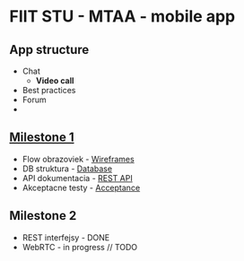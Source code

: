 ﻿# FIIT STU - MTAA - mobile app

## App structure
- Chat
    - **Video call**
- Best practices
- Forum
- 


## [Milestone 1](https://github.com/Mino21M/fiit-mtaa-app-docu)
- Flow obrazoviek - [Wireframes](https://github.com/Mino21M/fiit-mtaa-app-docu/tree/master/Wireframes/)
- DB struktura - [Database](https://github.com/Mino21M/fiit-mtaa-app-docu/tree/master/Database/)
- API dokumentacia - [REST API](https://github.com/Mino21M/fiit-mtaa-app-docu/tree/master/REST%20API/)
- Akceptacne testy - [Acceptance](https://github.com/Mino21M/fiit-mtaa-app-docu/tree/master/Acceptance/)

## Milestone 2
- REST interfejsy - DONE
- WebRTC - in progress // TODO